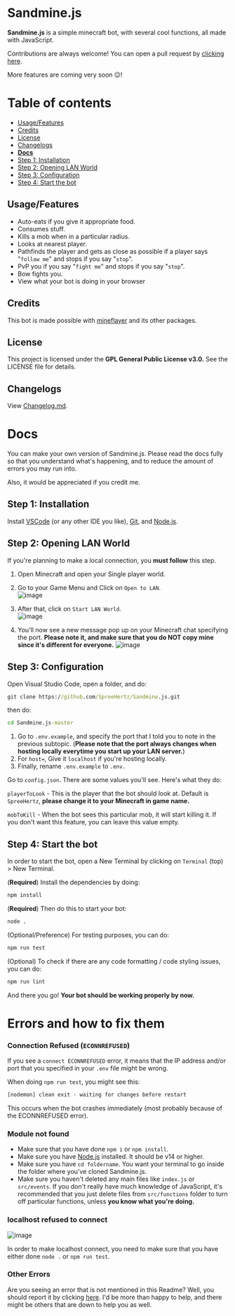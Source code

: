 # Sandmine.js

**Sandmine.js** is a simple minecraft bot, with several cool functions, all made with JavaScript. 

Contributions are always welcome! You can open a pull request by [clicking here](https://github.com/spreehertz/sandmine.js/pulls). <br>

More features are coming very soon 😉!

# Table of contents

* [Usage/Features](#usagefeatures)
* [Credits](#credits) 
* [License](#license) 
* [Changelogs](#changelogs)
* **[Docs](#docs)**
* [Step 1: Installation](#step-1-installation)
* [Step 2: Opening LAN World](#step-2-opening-lan-world)
* [Step 3: Configuration](#step-3-configuration)
* [Step 4: Start the bot](#step-4-start-the-bot)


## Usage/Features

* Auto-eats if you give it appropriate food.
* Consumes stuff.
* Kills a mob when in a particular radius.
* Looks at nearest player.
* Pathfinds the player and gets as close as possible if a player says "`follow me`" and stops if you say "`stop`".
* PvP you if you say "`fight me`" and stops if you say "`stop`".
* Bow fights you.
* View what your bot is doing in your browser

## Credits
This bot is made possible with [mineflayer](https://github.com/prismarinejs/mineflayer) and its other packages.


## License
This project is licensed under the **GPL General Public License v3.0.** See the LICENSE file for details.

## Changelogs

View [Changelog.md](https://github.com/SpreeHertz/Sandmine.js/blob/master/Changelog.md).


# Docs
You can make your own version of Sandmine.js. Please read the docs fully so that you understand what's happening, and to reduce the amount of errors you may run into.

Also, it would be appreciated if you credit me.

## Step 1: Installation
Install [VSCode](https://code.visualstudio.com/download) (or any other IDE you like), [Git](https://git-scm.com/download/), and [Node.js](https://nodejs.org).

## Step 2: Opening LAN World

If you're planning to make a local connection, you **must follow** this step.

1. Open Minecraft and open your Single player world.

2. Go to your Game Menu and Click on `Open to LAN`. <br>
![image](https://user-images.githubusercontent.com/48062454/139525364-e271a2e6-830d-4dba-9153-6d8a62ee92c1.png)

3. After that, click on `Start LAN World`. <br>
![image](https://user-images.githubusercontent.com/48062454/139525379-a046e04e-0ec5-4b67-9003-9091f306ae78.png)

4. You'll now see a new message pop up on your Minecraft chat specifying the port. **Please note it, and make sure that you do NOT copy mine since it's different for everyone.**
![image](https://user-images.githubusercontent.com/48062454/139525397-51c01aca-d1c1-4bc0-9509-4c76e99b0ae9.png)

  
## Step 3: Configuration
Open Visual Studio Code, open a folder, and do:

```cmd
git clone https://github.com/SpreeHertz/Sandmine.js.git
```

then do:
```cmd
cd Sandmine.js-master
```


1. Go to `.env.example`, and specify the port that I told you to note in the previous subtopic. (**Please note that the port always changes when hosting locally everytime you start up your LAN server.**)
2. For `host=`, Give it `localhost` if you're hosting locally.
2. Finally, rename `.env.example` to `.env.`

Go to `config.json`. There are some values you'll see. Here's what they do:

`playerToLook` - This is the player that the bot should look at. Default is `SpreeHertz`, **please change it to your Minecraft in game name.**

`mobToKill` - When the bot sees this particular mob, it will start killing it. If you don't want this feature, you can leave this value empty.

## Step 4: Start the bot 

In order to start the bot, open a New Terminal by clicking on `Terminal` (top) > New Terminal. 

(**Required**) Install the dependencies by doing:

```cmd
npm install
```

(**Required**) Then do this to start your bot:
 
```cmd
node .
```

(Optional/Preference) For testing purposes, you can do:
```cmd
npm run test
```

(Optional) To check if there are any code formatting / code styling issues, you can do:
```cmd
npm run lint
```

And there you go! **Your bot should be working properly by now.**

# Errors and how to fix them

### Connection Refused (`ECONNREFUSED`)

If you see a `connect ECONNREFUSED` error, it means that the IP address and/or port that you specified in your `.env` file might be wrong.

When doing `npm run test`, you might see this:
```cmd
[nodemon] clean exit - waiting for changes before restart
```
This occurs when the bot crashes immediately (most probably because of the ECONNREFUSED error).

### Module not found

 * Make sure that you have done `npm i` or `npm install`. 
 * Make sure you have [Node.js](https://nodejs.org) installed. It should be v14 or higher.
 * Make sure you have `cd foldername`. You want your terminal to go inside the folder where you've cloned Sandmine.js.
 * Make sure you haven't deleted any main files like `index.js` or `src/events`. If you don't really have much knowledge of JavaScript, it's recommended that you just delete files from `src/functions` folder to turn off particular functions, unless **you know what you're doing.**

### localhost refused to connect
![image](https://user-images.githubusercontent.com/48062454/140536810-e2bf992f-c79a-4498-8f45-6fe474e6389e.png)

In order to make localhost connect, you need to make sure that you have either done `node .` or `npm run test`.

### Other Errors

Are you seeing an error that is not mentioned in this Readme? Well, you should report it by clicking [here](https://github.com/sandmine.js/issues/new). I'd be more than happy to help, and there might be others that are down to help you as well.
